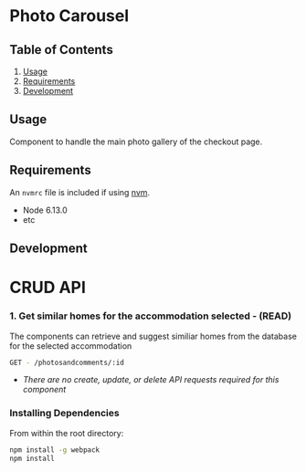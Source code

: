 # Photo Carousel

## Table of Contents

1. [Usage](#Usage)
1. [Requirements](#requirements)
1. [Development](#development)

## Usage
  Component to handle the main photo gallery of the checkout page.

## Requirements

An `nvmrc` file is included if using [nvm](https://github.com/creationix/nvm).

- Node 6.13.0
- etc

## Development

# CRUD API
  ### 1. Get similar homes for the accommodation selected - (READ)
  The components can retrieve and suggest similiar homes from the database for the selected accommodation

  ```sh
  GET - /photosandcomments/:id
  ```

  - *There are no create, update, or delete API requests required for this component*

### Installing Dependencies

From within the root directory:

```sh
npm install -g webpack
npm install
```
